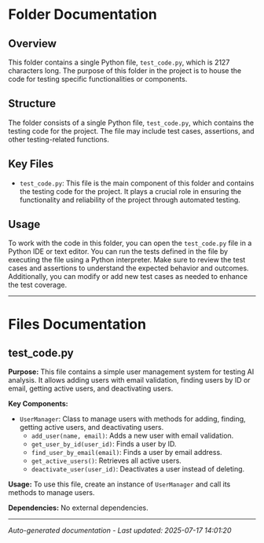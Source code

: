 # Folder Documentation

## Overview
This folder contains a single Python file, `test_code.py`, which is 2127 characters long. The purpose of this folder in the project is to house the code for testing specific functionalities or components.

## Structure
The folder consists of a single Python file, `test_code.py`, which contains the testing code for the project. The file may include test cases, assertions, and other testing-related functions.

## Key Files
- `test_code.py`: This file is the main component of this folder and contains the testing code for the project. It plays a crucial role in ensuring the functionality and reliability of the project through automated testing.

## Usage
To work with the code in this folder, you can open the `test_code.py` file in a Python IDE or text editor. You can run the tests defined in the file by executing the file using a Python interpreter. Make sure to review the test cases and assertions to understand the expected behavior and outcomes. Additionally, you can modify or add new test cases as needed to enhance the test coverage.

---

# Files Documentation

## test_code.py

**Purpose:** This file contains a simple user management system for testing AI analysis. It allows adding users with email validation, finding users by ID or email, getting active users, and deactivating users.

**Key Components:**
- `UserManager`: Class to manage users with methods for adding, finding, getting active users, and deactivating users.
  - `add_user(name, email)`: Adds a new user with email validation.
  - `get_user_by_id(user_id)`: Finds a user by ID.
  - `find_user_by_email(email)`: Finds a user by email address.
  - `get_active_users()`: Retrieves all active users.
  - `deactivate_user(user_id)`: Deactivates a user instead of deleting.

**Usage:** To use this file, create an instance of `UserManager` and call its methods to manage users.

**Dependencies:** No external dependencies.

---
*Auto-generated documentation - Last updated: 2025-07-17 14:01:20*
